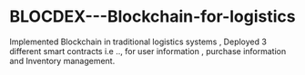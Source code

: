 # BLOCDEX---Blockchain-for-logistics
Implemented Blockchain in traditional logistics systems , Deployed 3 different smart contracts i.e .., for user information , purchase information and Inventory management.
